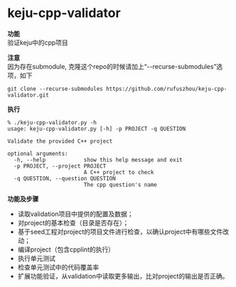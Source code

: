 # keju-cpp-validator

**功能**  
验证keju中的cpp项目  

**注意**  
因为存在submodule, 克隆这个repo的时候请加上“--recurse-submodules”选项，如下
```
git clone --recurse-submodules https://github.com/rufuszhou/keju-cpp-validator.git
```

**执行**  
```
% ./keju-cpp-validator.py -h
usage: keju-cpp-validator.py [-h] -p PROJECT -q QUESTION

Validate the provided C++ project

optional arguments:
  -h, --help            show this help message and exit
  -p PROJECT, --project PROJECT
                        A C++ project to check
  -q QUESTION, --question QUESTION
                        The cpp question's name
```

**功能及步骤**  

- 读取validation项目中提供的配置及数据；  
- 对project的基本检查（目录是否存在）；  
- 基于seed工程对project的项目文件进行检查，以确认project中有哪些文件改动；
- 编译project（包含cpplint的执行）
- 执行单元测试
- 检查单元测试中的代码覆盖率
- 扩展功能验证，从validation中读取更多输出，比对project的输出是否正确。
